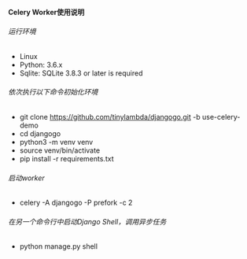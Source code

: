 #### Celery Worker使用说明


###### 运行环境

- Linux
- Python: 3.6.x
- Sqlite: SQLite 3.8.3 or later is required


###### 依次执行以下命令初始化环境

- git clone https://github.com/tinylambda/djangogo.git -b use-celery-demo
- cd djangogo
- python3 -m venv venv
- source venv/bin/activate
- pip install -r requirements.txt


###### 启动worker

- celery -A djangogo -P prefork -c 2


###### 在另一个命令行中启动Django Shell，调用异步任务

- python manage.py shell


